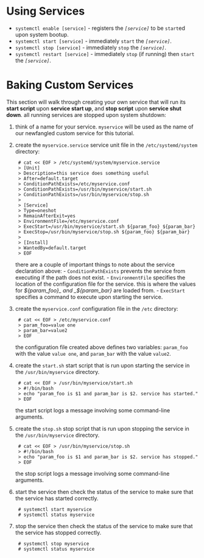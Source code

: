 # Using Services

- `systemctl enable [service]` - registers the _`[service]`_ to be `start`ed upon system bootup.
- `systemctl start [service]` - immediately `start` the _`[service]`_.
- `systemctl stop [service]` - immediately `stop` the _`[service]`_.
- `systemctl restart [service]` - immediately `stop` (if running) then `start` the _`[service]`_.

# Baking Custom Services

This section will walk through creating your own service that will run its **start script** upon **service start up**, and **stop script** upon **service shut down**. all running services are stopped upon system shutdown:

1. think of a name for your service. `myservice` will be used as the name of our newfangled custom service for this tutorial.
2. create the `myservice.service` service unit file in the `/etc/systemd/system` directory:

        # cat << EOF > /etc/systemd/system/myservice.service
        > [Unit]
        > Description=this service does something useful
        > After=default.target
        > ConditionPathExists=/etc/myservice.conf
        > ConditionPathExists=/usr/bin/myservice/start.sh
        > ConditionPathExists=/usr/bin/myservice/stop.sh
        > 
        > [Service]
        > Type=oneshot
        > RemainAfterExit=yes
        > EnvironmentFile=/etc/myservice.conf
        > ExecStart=/usr/bin/myservice/start.sh ${param_foo} ${param_bar}
        > ExecStop=/usr/bin/myservice/stop.sh ${param_foo} ${param_bar}
        > 
        > [Install]
        > WantedBy=default.target
        > EOF

    there are a couple of important things to note about the service declaration above:
        - `ConditionPathExists` prevents the service from executing if the path does not exist.
        - `EnvironmentFile` specifies the location of the configuration file for the service. this is where the values for _${param_foo}_ and _${param_bar}_ are loaded from.
        - `ExecStart` specifies a command to execute upon starting the service.

3. create the `myservice.conf` configuration file in the `/etc` directory:

        # cat << EOF > /etc/myservice.conf
        > param_foo=value one
        > param_bar=value2
        > EOF

    the configuration file created above defines two variables: `param_foo` with the value `value one`, and `param_bar` with the value `value2`.

4. create the `start.sh` start script that is run upon starting the service in the `/usr/bin/myservice` directory.

        # cat << EOF > /usr/bin/myservice/start.sh
        > #!/bin/bash
        > echo "param_foo is $1 and param_bar is $2. service has started."
        > EOF

    the start script logs a message involving some command-line arguments.

4. create the `stop.sh` stop script that is run upon stopping the service in the `/usr/bin/myservice` directory.

        # cat << EOF > /usr/bin/myservice/stop.sh
        > #!/bin/bash
        > echo "param_foo is $1 and param_bar is $2. service has stopped."
        > EOF

    the stop script logs a message involving some command-line arguments.

5. start the service then check the status of the service to make sure that the service has started correctly.

        # systemctl start myservice
        # systemctl status myservice

6. stop the service then check the status of the service to make sure that the service has stopped correctly.

        # systemctl stop myservice
        # systemctl status myservice

